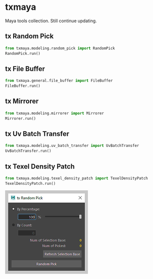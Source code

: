 # txmaya

Maya tools collection. Still continue updating.

## tx Random Pick
```python
from txmaya.modeling.random_pick import RandomPick
RandomPick.run()
```

## tx File Buffer
```python
from txmaya.general.file_buffer import FileBuffer
FileBuffer.run()
```

## tx Mirrorer
```python
from txmaya.modeling.mirrorer import Mirrorer
Mirrorer.run()
```


## tx Uv Batch Transfer
```python
from txmaya.modeling.uv_batch_transfer import UvBatchTransfer
UvBatchTransfer.run()
```

## tx Texel Density Patch

```python
from txmaya.modeling.texel_density_patch import TexelDensityPatch
TexelDensityPatch.run()
```

![img](./docs/images/ui_txRandomPick_3.jpg "tawibox_profile")